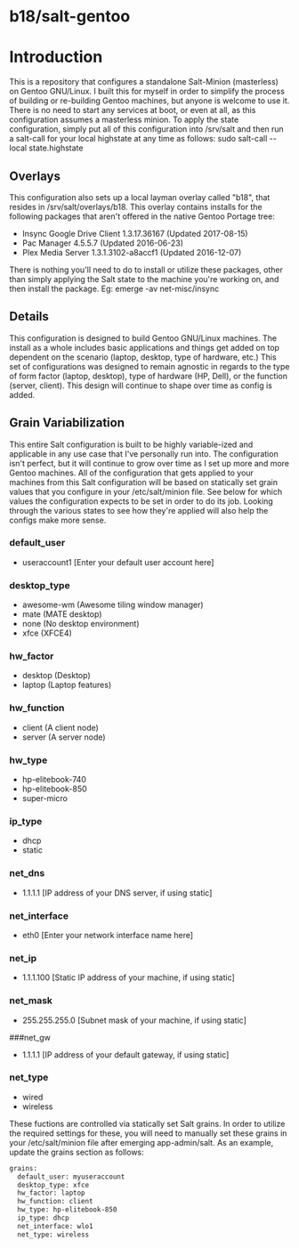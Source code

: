 b18/salt-gentoo
==============

# Introduction
This is a repository that configures a standalone Salt-Minion (masterless) on Gentoo GNU/Linux. I built this for
myself in order to simplify the process of building or re-building Gentoo machines, but anyone is welcome to use it.
There is no need to start any services at boot, or even at all, as this configuration assumes a masterless minion.
To apply the state configuration, simply put all of this configuration into /srv/salt and then run a salt-call for
your local highstate at any time as follows:
	sudo salt-call --local state.highstate

## Overlays
This configuration also sets up a local layman overlay called "b18", that resides in /srv/salt/overlays/b18. This
overlay contains installs for the following packages that aren't offered in the native Gentoo Portage tree:
* Insync Google Drive Client 1.3.17.36167 (Updated 2017-08-15)
* Pac Manager 4.5.5.7 (Updated 2016-06-23)
* Plex Media Server 1.3.1.3102-a8accf1 (Updated 2016-12-07)

There is nothing you'll need to do to install or utilize these packages, other than simply applying the Salt state
to the machine you're working on, and then install the package. Eg: emerge -av net-misc/insync

## Details
This configuration is designed to build Gentoo GNU/Linux machines. The install as a whole includes basic applications
and things get added on top dependent on the scenario (laptop, desktop, type of hardware, etc.) This set of configurations
was designed to remain agnostic in regards to the type of form factor (laptop, desktop), type of hardware (HP, Dell), or
the function (server, client). This design will continue to shape over time as config is added.

## Grain Variabilization
This entire Salt configuration is built to be highly variable-ized and applicable in any use case that I've personally run
into. The configuration isn't perfect, but it will continue to grow over time as I set up more and more Gentoo machines.
All of the configuration that gets applied to your machines from this Salt configuration will be based on statically set
grain values that you configure in your /etc/salt/minion file. See below for which values the configuration expects to be
set in order to do its job. Looking through the various states to see how they're applied will also help the configs make
more sense.

### default_user 
* useraccount1 [Enter your default user account here]

### desktop_type
* awesome-wm (Awesome tiling window manager)
* mate (MATE desktop)
* none (No desktop environment)
* xfce (XFCE4)

### hw_factor
* desktop (Desktop)
* laptop (Laptop features)

### hw_function
* client (A client node)
* server (A server node)

### hw_type
* hp-elitebook-740
* hp-elitebook-850
* super-micro

### ip_type
* dhcp
* static

### net_dns
* 1.1.1.1 [IP address of your DNS server, if using static]

### net_interface
* eth0 [Enter your network interface name here]

### net_ip
* 1.1.1.100 [Static IP address of your machine, if using static]

### net_mask
* 255.255.255.0 [Subnet mask of your machine, if using static]

###net_gw
* 1.1.1.1 [IP address of your default gateway, if using static]

### net_type
* wired
* wireless

These fuctions are controlled via statically set Salt grains. In order to utilize the required settings for these, you
will need to manually set these grains in your /etc/salt/minion file after emerging app-admin/salt. As an example,
update the grains section as follows:

```bash
grains:
  default_user: myuseraccount
  desktop_type: xfce
  hw_factor: laptop 
  hw_function: client
  hw_type: hp-elitebook-850
  ip_type: dhcp
  net_interface: wlo1
  net_type: wireless
```
